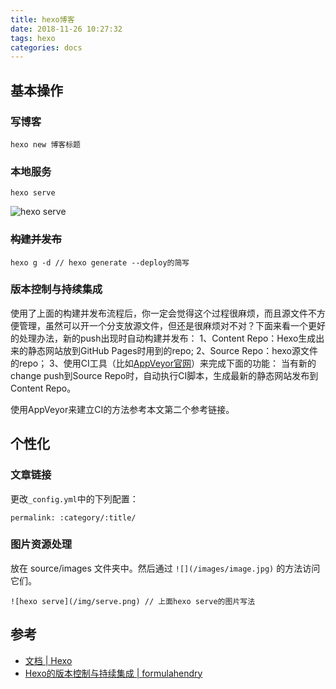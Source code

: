 ```yaml
---
title: hexo博客
date: 2018-11-26 10:27:32
tags: hexo
categories: docs
---
```


## 基本操作

### 写博客

```
hexo new 博客标题
```

### 本地服务
```
hexo serve
```

![hexo serve](/img/serve.png)

### ~~构建并发布~~
```
hexo g -d // hexo generate --deploy的简写
```

### 版本控制与持续集成
使用了上面的构建并发布流程后，你一定会觉得这个过程很麻烦，而且源文件不方便管理，虽然可以开一个分支放源文件，但还是很麻烦对不对？下面来看一个更好的处理办法，新的push出现时自动构建并发布：
1、Content Repo：Hexo生成出来的静态网站放到GitHub Pages时用到的repo;
2、Source Repo：hexo源文件的repo；
3、使用CI工具（比如[AppVeyor官网](https://www.appveyor.com/)）来完成下面的功能：
当有新的change push到Source Repo时，自动执行CI脚本，生成最新的静态网站发布到Content Repo。

<div class="tip">
使用AppVeyor来建立CI的方法参考本文第二个参考链接。
</div>

## 个性化

### 文章链接
更改`_config.yml`中的下列配置：

```
permalink: :category/:title/
```

### 图片资源处理
放在 source/images 文件夹中。然后通过 `![](/images/image.jpg)` 的方法访问它们。

```
![hexo serve](/img/serve.png) // 上面hexo serve的图片写法
```

## 参考
* [文档 | Hexo](https://hexo.io/zh-cn/docs/)
* [Hexo的版本控制与持续集成 | formulahendry](https://formulahendry.github.io/2016/12/04/hexo-ci/)
